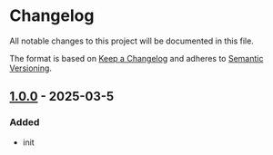 <!-- markdownlint-disable MD024 -->

# Changelog

All notable changes to this project will be documented in this file.

The format is based on [Keep a Changelog](https://keepachangelog.com/en/1.0.0/)
and adheres to [Semantic Versioning](https://semver.org/).

## [1.0.0] - 2025-03-5

### Added

- init

[1.0.0]: https://github.com/altibiz/pidgeon/releases/tag/1.0.0
